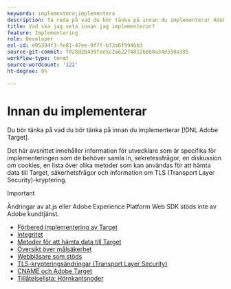 ```yaml
---
keywords: implementera;implementera
description: Ta reda på vad du bör tänka på innan du implementerar Adobe Target.
title: Vad ska jag veta innan jag implementerar?
feature: Implementering
role: Developer
exl-id: e05394f3-fe81-47ee-9f7f-b73a6f9946b3
source-git-commit: f028d2b439fee5c2a622748126bb0a34d550a395
workflow-type: tm+mt
source-wordcount: '122'
ht-degree: 0%

---
```


# Innan du implementerar

Du bör tänka på vad du bör tänka på innan du implementerar [!DNL Adobe Target].

Det här avsnittet innehåller information för utvecklare som är specifika för implementeringen som de behöver samla in, sekretessfrågor, en diskussion om cookies, en lista över olika metoder som kan användas för att hämta data till Target, säkerhetsfrågor och information om TLS (Transport Layer Security)-kryptering.

>[!IMPORTANT]
>
>Ändringar av at.js eller Adobe Experience Platform Web SDK stöds inte av Adobe kundtjänst.

- [Förbered implementering av Target](prepare-to-implement-target.md)
- [Integritet](c-privacy/privacy.md)
- [Metoder för att hämta data till Target](c-methods-to-get-data-into-target/methods-to-get-data-into-target.md)
- [Översikt över målsäkerhet](target-security-overview.md)
- [Webbläsare som stöds](supported-browsers.md)
- [TLS-krypteringsändringar (Transport Layer Security)](tls-transport-layer-security-encryption.md)
- [CNAME och Adobe Target](implement-cname-support-in-target.md)
- [Tillåtelselista: Hörnkantsnoder](/help/c-implementing-target/c-considerations-before-you-implement-target/allowlist-edges.md)
